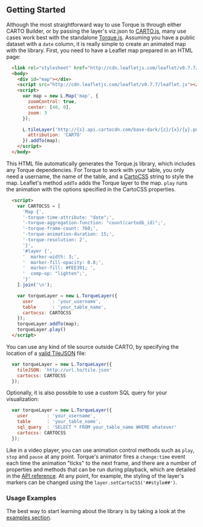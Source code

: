 ## Getting Started

Although the most straightforward way to use Torque is through either CARTO Builder, or by passing the layer's viz.json to [CARTO.js]({{site.cartojs_docs}}/), many use cases work best with the standalone [Torque.js](https://github.com/CartoDB/torque/tree/master/dist). Assuming you have a public dataset with a `date` column, it is really simple to create an animated map with the library. First, you need to have a Leaflet map prepared in an HTML page:

```html
  <link rel="stylesheet" href="http://cdn.leafletjs.com/leaflet/v0.7.7/leaflet.css" />
  <body>
    <div id="map"></div>
    <script src="http://cdn.leafletjs.com/leaflet/v0.7.7/leaflet.js"></script>
    <script>
      var map = new L.Map('map', {
        zoomControl: true,
        center: [40, 0],
        zoom: 3
      });

      L.tileLayer('http://{s}.api.cartocdn.com/base-dark/{z}/{x}/{y}.png', {
        attribution: 'CARTO'
      }).addTo(map);
    </script>
  </body>
```

This HTML file automatically generates the Torque.js library, which includes any Torque dependencies. For Torque to work with your table, you only need a username, the name of the table, and a [CartoCSS]({{site.tools_cartocsss}}/) string to style the map. Leaflet's method `addTo` adds the Torque layer to the map. `play` runs the animation with the options specified in the CartoCSS properties.

```html
  <script>
    var CARTOCSS = [
      'Map {',
      '-torque-time-attribute: "date";',
      '-torque-aggregation-function: "count(cartodb_id)";',
      '-torque-frame-count: 760;',
      '-torque-animation-duration: 15;',
      '-torque-resolution: 2',
      '}',
      '#layer {',
      '  marker-width: 3;',
      '  marker-fill-opacity: 0.8;',
      '  marker-fill: #FEE391; ',
      '  comp-op: "lighten";',
      '}'
    ].join('\n');

    var torqueLayer = new L.TorqueLayer({
      user       : 'your_username',
      table      : 'your_table_name',
      cartocss: CARTOCSS
    });
    torqueLayer.addTo(map);
    torqueLayer.play()
  </script>
```

You can use any kind of tile source outside CARTO, by specifying the location of a [valid TileJSON](https://github.com/mapbox/tilejson-spec) file:

```javascript
  var torqueLayer = new L.TorqueLayer({
    tileJSON: 'http://url.to/tile.json'
    cartocss: CARTOCSS
  });
```

Optionally, it is also possible to use a custom SQL query for your visualization:

```javascript
  var torqueLayer = new L.TorqueLayer({
    user       : 'your_username',
    table      : 'your_table_name',
    sql_query  : 'SELECT * FROM your_table_name WHERE whatever'
    cartocss: CARTOCSS
  });
```

Like in a video player, you can use animation control methods such as `play`, `stop` and `pause` at any point. Torque's animator fires a `change:time` event each time the animation "ticks" to the next frame, and there are a number of properties and methods that can be run during playback, which are detailed in the [API reference]({{site.torque_docs}}/reference/). At any point, for example, the styling of the layer's markers can be changed using the `layer.setCartoCSS('##style##')`.

### Usage Examples
The best way to start learning about the library is by taking a look at the [examples section]({{site.torque_docs}}/examples/).
